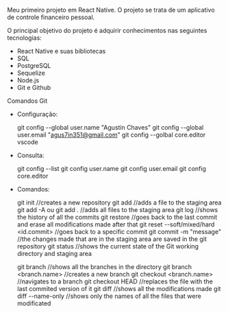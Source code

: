 Meu primeiro projeto em React Native. O projeto se trata de um aplicativo de controle financeiro pessoal.

O principal objetivo do projeto é adquirir conhecimentos nas seguintes tecnologias:

 * React Native e suas bibliotecas
 * SQL
 * PostgreSQL
 * Sequelize
 * Node.js
 * Git e Github

 Comandos Git

 * Configuração:

   git config --global user.name "Agustín Chaves"
   git config --global user.email "agus7in351@gmail.com"
   git config --golbal core.editor vscode

 * Consulta: 

   git config --list
   git config user.name
   git config user.email
   git config core.editor

 * Comandos:

   git init                                //creates a new repository
   git add <file>                          //adds a file to the staging area
   git add -A ou git add .                 //adds all files to the staging area
   git log                                 //shows the history of all the commits
   git restore <file>                      //goes back to the last commit and erase all modifications made after that
   git reset --soft/mixed/hard <id.commit> //goes back to a specific commit
   git commit -m "message"                 //the changes made that are in the staging area are saved in the git repository
   git status                              //shows the current state of the Git working directory and staging area

   git branch                              //shows all the branches in the directory
   git branch <branch.name>                //creates a new branch
   git checkout <branch.name>              //navigates to a branch
   git checkout HEAD <file>                //replaces the file with the last commited version of it
   git diff                                //shows all the modifications made
   git diff --name-only                    //shows only the names of all the files that were modificated